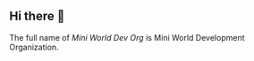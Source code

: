 ## Hi there 👋
The full name of *Mini World Dev Org* is Mini World Development Organization.  
<!--
🙋 A short introduction -   
🌈 Contribution guidelines - You can create wiki for Mini World and then pull requests  
👩‍💻 Useful resources - where can the community find your docs? Is there anything else the community should know?  
🧙 Remember, you can do mighty things with the power of *Markdown*.  
-->

